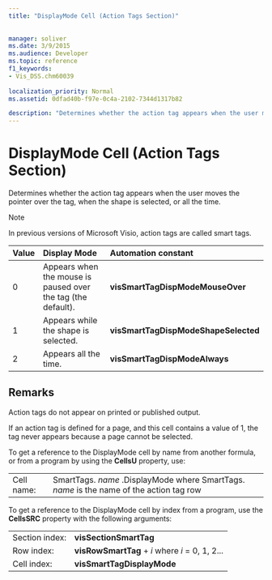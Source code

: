 ```yaml
---
title: "DisplayMode Cell (Action Tags Section)"
 
 
manager: soliver
ms.date: 3/9/2015
ms.audience: Developer
ms.topic: reference
f1_keywords:
- Vis_DSS.chm60039
 
localization_priority: Normal
ms.assetid: 0dfad40b-f97e-0c4a-2102-7344d1317b82

description: "Determines whether the action tag appears when the user moves the pointer over the tag, when the shape is selected, or all the time."
---
```


# DisplayMode Cell (Action Tags Section)

Determines whether the action tag appears when the user moves the pointer over the tag, when the shape is selected, or all the time.
  
> [!NOTE]
> In previous versions of Microsoft Visio, action tags are called smart tags. 
  
|**Value**|**Display Mode**|**Automation constant**|
|:-----|:-----|:-----|
| 0  <br/> | Appears when the mouse is paused over the tag (the default).  <br/> |**visSmartTagDispModeMouseOver** <br/> |
| 1  <br/> | Appears while the shape is selected.  <br/> |**visSmartTagDispModeShapeSelected** <br/> |
| 2  <br/> | Appears all the time.  <br/> |**visSmartTagDispModeAlways** <br/> |
   
## Remarks

Action tags do not appear on printed or published output. 
  
If an action tag is defined for a page, and this cell contains a value of 1, the tag never appears because a page cannot be selected. 
  
To get a reference to the DisplayMode cell by name from another formula, or from a program by using the **CellsU** property, use: 
  
|||
|:-----|:-----|
| Cell name:  <br/> | SmartTags.  *name*  .DisplayMode           where SmartTags. *name*  is the name of the action tag row  <br/> |
   
To get a reference to the DisplayMode cell by index from a program, use the **CellsSRC** property with the following arguments: 
  
|||
|:-----|:-----|
| Section index:  <br/> |**visSectionSmartTag** <br/> |
| Row index:  <br/> |**visRowSmartTag** +  *i*            where  *i*  = 0, 1, 2...  <br/> |
| Cell index:  <br/> |**visSmartTagDisplayMode** <br/> |
   

